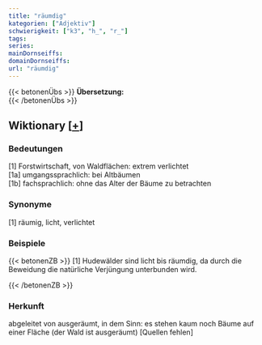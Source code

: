 ```yaml
---
title: "räumdig"
kategorien: ["Adjektiv"]
schwierigkeit: ["k3", "h_", "r_"]
tags:
series:
mainDornseiffs:
domainDornseiffs:
url: "räumdig"
---
```


{{< betonenÜbs >}}
**Übersetzung:**  
{{< /betonenÜbs >}}

## Wiktionary [[+](https://de.wiktionary.org/wiki/räumdig)]

### Bedeutungen
[1] Forstwirtschaft, von Waldflächen: extrem verlichtet  
[1a] umgangssprachlich: bei Altbäumen  
[1b] fachsprachlich: ohne das Alter der Bäume zu betrachten  

### Synonyme
[1] räumig, licht, verlichtet  

### Beispiele
{{< betonenZB >}}
[1] Hudewälder sind licht bis räumdig, da durch die Beweidung die natürliche Verjüngung unterbunden wird.  

{{< /betonenZB >}}
### Herkunft
abgeleitet von ausgeräumt, in dem Sinn: es stehen kaum noch Bäume auf einer Fläche (der Wald ist ausgeräumt) [Quellen fehlen]  


